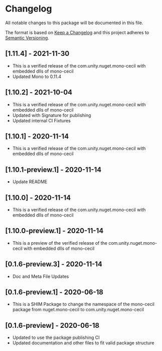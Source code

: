 # Changelog
All notable changes to this package will be documented in this file.

The format is based on [Keep a Changelog](http://keepachangelog.com/en/1.0.0/)
and this project adheres to [Semantic Versioning](http://semver.org/spec/v2.0.0.html).

## [1.11.4] - 2021-11-30
* This is a verified release of the com.unity.nuget.mono-cecil with embedded dlls of mono-cecil
* Updated Mono to 0.11.4

## [1.10.2] - 2021-10-04
* This is a verified release of the com.unity.nuget.mono-cecil with embedded dlls of mono-cecil
* Updated with Signature for publishing
* Updated internal CI Fixtures

## [1.10.1] - 2020-11-14
* This is a verified release of the com.unity.nuget.mono-cecil with embedded dlls of mono-cecil

## [1.10.1-preview.1] - 2020-11-14
* Update README

## [1.10.0] - 2020-11-14
* This is a verified release of the com.unity.nuget.mono-cecil with embedded dlls of mono-cecil

## [1.10.0-preview.1] - 2020-11-14
* This is a preview of the verified release of the com.unity.nuget.mono-cecil with embedded dlls of mono-cecil

## [0.1.6-preview.3] - 2020-11-14
* Doc and Meta File Updates

## [0.1.6-preview.1] - 2020-06-18
* This is a SHIM Package to change the namespace of the mono-cecil package from nuget.mono-cecil to com.unity.nuget.mono-cecil

## [0.1.6-preview] - 2020-06-18
* Updated to use the package publishing CI
* Updated documentation and other files to fit valid package structure
